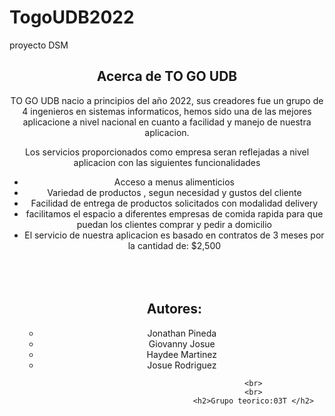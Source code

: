 # TogoUDB2022
proyecto DSM 
<!DOCTYPE HTML>
<!--
	Arcana by HTML5 UP
	html5up.net | @ajlkn
	Free for personal and commercial use under the CCA 3.0 license (html5up.net/license)
-->
<html>
	<head>
					<div class="container">
						<header class="major">
							<h2>Acerca de TO GO UDB</h2>
							<p>TO GO UDB nacio a principios del año 2022, sus creadores fue un grupo de 4 ingenieros en sistemas 
							informaticos, hemos sido una de las mejores aplicacione a nivel nacional en cuanto a facilidad y manejo de nuestra aplicacion.
			</p>
							<p>Los servicios proporcionados como empresa seran reflejadas a nivel aplicacion con las siguientes funcionalidades</p>
							<ul>
								<li>Acceso a menus alimenticios</li>
								<li>Variedad de productos , segun necesidad y gustos del cliente</li>
								<li>Facilidad de entrega de productos solicitados con modalidad delivery</li>
								<li>facilitamos el espacio a diferentes empresas de comida rapida para que puedan los clientes comprar y pedir a domicilio</li>
								<li>El servicio de nuestra aplicacion es basado en contratos de 3 meses por la cantidad de: $2,500</li>
								<br>
								<br>
								<br>
								<h2>Autores: </h2>
								<ul>
								<li>Jonathan Pineda</li>
								<li>Giovanny Josue</li>
								<li>Haydee Martinez</li>
									<li>Josue Rodriguez</li>
									
									<br>
									<br>
									<h2>Grupo teorico:03T </h2>
								
							
	
</html> 
